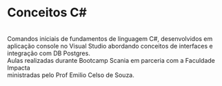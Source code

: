 <h1>Conceitos C#</h1><br>
Comandos iniciais de fundamentos de linguagem C#, desenvolvidos em <br>
aplicação console no Visual Studio abordando conceitos de interfaces e <br>
integração com DB Postgres.<br>
Aulas realizadas durante Bootcamp Scania em parceria com a Faculdade Impacta<br>
ministradas pelo Prof Emilio Celso de Souza.

